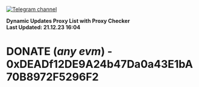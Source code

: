 [![Telegram channel](https://img.shields.io/endpoint?url=https://runkit.io/damiankrawczyk/telegram-badge/branches/master?url=https://t.me/n4z4v0d)](https://t.me/n4z4v0d) 

**Dynamic Updates Proxy List with Proxy Checker**  
**Last Updated: 21.12.23 16:04**

# DONATE (_any evm_) - 0xDEADf12DE9A24b47Da0a43E1bA70B8972F5296F2
